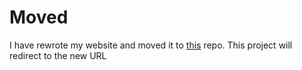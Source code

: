 # Moved

I have rewrote my website and moved it to [this](https://github.com/Beatzoid/portfolio/) repo. This project will redirect to the new URL
